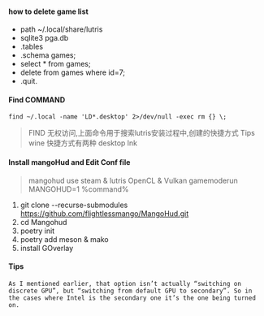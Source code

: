 #### how to delete game list
- path ~/.local/share/lutris
- sqlite3 pga.db
- .tables
- .schema games;
- select * from games;
- delete from games where id=7;
- .quit.

#### Find COMMAND
```
find ~/.local -name 'LD*.desktop' 2>/dev/null -exec rm {} \;
```
> FIND 无权访问,上面命令用于搜索lutris安装过程中,创建的快捷方式
> Tips wine 快捷方式有两种 desktop lnk

#### Install mangoHud and Edit Conf file
> mangohud use steam & lutris
> OpenCL & Vulkan
> gamemoderun MANGOHUD=1 %command%

1. git clone --recurse-submodules https://github.com/flightlessmango/MangoHud.git
2. cd Mangohud
3. poetry init
4. poetry add meson & mako
5. install GOverlay

#### Tips
```
As I mentioned earlier, that option isn’t actually “switching on discrete GPU”, but “switching from default GPU to secondary”. So in the cases where Intel is the secondary one it’s the one being turned on.
```
